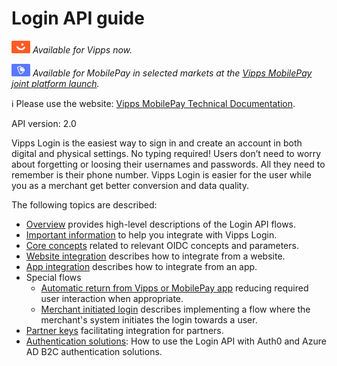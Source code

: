 <!-- START_METADATA
---
title: Login API guide
sidebar_label: API guide
sidebar_position: 30
description: Login API guide.
pagination_prev: Null
pagination_next: Null
---
END_METADATA -->

# Login API guide

![Vipps](../images/vipps.png) *Available for Vipps now.*

![MobilePay](../images/mp.png) *Available for MobilePay in selected markets at the [Vipps MobilePay joint platform launch](https://www.vippsmobilepay.com/#about).*

<!-- START_COMMENT -->
ℹ️ Please use the website:
[Vipps MobilePay Technical Documentation](https://developer.vippsmobilepay.com/docs/APIs/login-api).
<!-- END_COMMENT -->

API version: 2.0

Vipps Login is the easiest way to sign in and create an account in both digital and physical settings. No typing required! Users don’t need to worry about forgetting or loosing their usernames and passwords. All they need to remember is their phone number. Vipps Login is easier for the user while you as a merchant get better conversion and data quality.

The following topics are described:

* [Overview](overview.md) provides high-level descriptions of the Login API flows.
* [Important information](important-information.md) to help you integrate with Vipps Login.
* [Core concepts](core-concepts.md) related to relevant OIDC concepts and parameters.
* [Website integration](browser-flow-integration.md) describes how to integrate from a website.
* [App integration](app-integration.md) describes how to integrate from an app.
* Special flows
  * [Automatic return from Vipps or MobilePay app](flows/automatic-return.md) reducing required user interaction when appropriate.
  * [Merchant initiated login](flows/merchant-initiated-login-integration.md) describes implementing a flow where the merchant's system initiates the login towards a user.
* [Partner keys](partner-keys.md) facilitating integration for partners.
* [Authentication solutions](./auth-solutions/README.md): How to use the Login API with Auth0 and Azure AD B2C authentication solutions.
